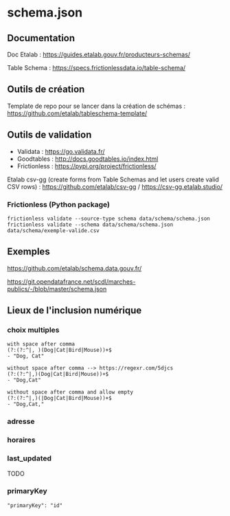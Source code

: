 # schema.json

## Documentation

Doc Etalab : https://guides.etalab.gouv.fr/producteurs-schemas/

Table Schema : https://specs.frictionlessdata.io/table-schema/

## Outils de création

Template de repo pour se lancer dans la création de schémas : https://github.com/etalab/tableschema-template/

## Outils de validation

- Validata : https://go.validata.fr/
- Goodtables : http://docs.goodtables.io/index.html
- Frictionless : https://pypi.org/project/frictionless/

Etalab csv-gg (create forms from Table Schemas and let users create valid CSV rows) : https://github.com/etalab/csv-gg / https://csv-gg.etalab.studio/

### Frictionless (Python package)

```
frictionless validate --source-type schema data/schema/schema.json
frictionless validate --schema data/schema/schema.json data/schema/exemple-valide.csv
```

## Exemples

https://github.com/etalab/schema.data.gouv.fr/

https://git.opendatafrance.net/scdl/marches-publics/-/blob/master/schema.json

## Lieux de l'inclusion numérique

### choix multiples

```
with space after comma
(?:(?:^|, )(Dog|Cat|Bird|Mouse))+$
- "Dog, Cat"

without space after comma --> https://regexr.com/5djcs
(?:(?:^|,)(Dog|Cat|Bird|Mouse))+$
- "Dog,Cat"

without space after comma and allow empty
(?:(?:^|,)(|Dog|Cat|Bird|Mouse))+$
- "Dog,Cat,"
```

### adresse

### horaires

### last_updated

TODO

### primaryKey

```
"primaryKey": "id"
```
